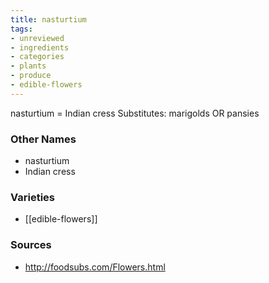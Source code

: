 ```yaml
---
title: nasturtium
tags:
- unreviewed
- ingredients
- categories
- plants
- produce
- edible-flowers
---
```

nasturtium = Indian cress Substitutes: marigolds OR pansies

### Other Names

* nasturtium
* Indian cress

### Varieties

* [[edible-flowers]]

### Sources
* http://foodsubs.com/Flowers.html
